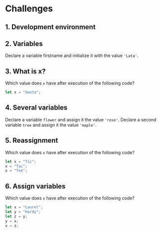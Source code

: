 # Challenges

## 1. Development environment

## 2. Variables

Declare a variable firstname and initialize it with the value `'Lata'`.

## 3. What is x?

Which value does `x` have after execution of the following code?

```javascript
let x = "Geeta";
```

## 4. Several variables

Declare a variable `flower` and assign it the value `'rose'`. Declare a second variable `tree` and assign it the value `'maple'`.

## 5. Reassignment

Which value does `x` have after execution of the following code?

```javascript
let x = "Tic";
x = "Tac";
x = "Toe";
```

## 6. Assign variables

Which value does `x` have after execution of the following code?

```javascript
let x = "Laurel";
let y = "Hardy";
let z = y;
y = x;
x = z;
```
